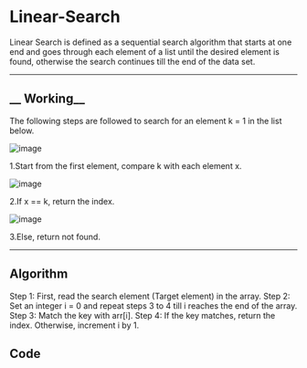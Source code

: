 # Linear-Search
Linear Search is defined as a sequential search algorithm that starts at one end and goes through each element of a list until the desired element is found, otherwise the search continues till the end of the data set.

--- 

## __ Working__
The following steps are followed to search for an element k = 1 in the list below.

![image](https://user-images.githubusercontent.com/113619312/234359169-f786cca1-c8e1-4856-a107-25932e2d0ffc.png)

1.Start from the first element, compare k with each element x.

![image](https://user-images.githubusercontent.com/113619312/234359288-d155338c-5862-479e-a6a2-73e22fe8cf08.png)

2.If x == k, return the index.

![image](https://user-images.githubusercontent.com/113619312/234359373-bbf523fd-b7a4-4d05-9fa6-240a4ad347bc.png)

3.Else, return not found.

---

## __Algorithm__
Step 1: First, read the search element (Target element) in the array.
Step 2: Set an integer i = 0 and repeat steps 3 to 4 till i reaches the end of the array.
Step 3: Match the key with arr[i].
Step 4: If the key matches, return the index. Otherwise, increment i by 1.

## __Code__
```
